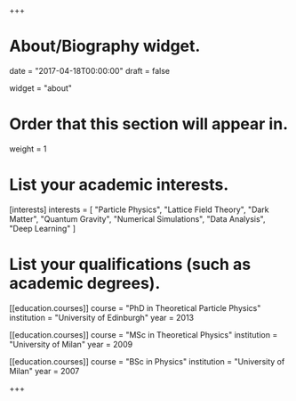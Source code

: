+++
# About/Biography widget.

date = "2017-04-18T00:00:00"
draft = false

widget = "about"

# Order that this section will appear in.
weight = 1

# List your academic interests.
[interests]
  interests = [
    "Particle Physics",
    "Lattice Field Theory",
    "Dark Matter",
    "Quantum Gravity",
    "Numerical Simulations",
    "Data Analysis",
    "Deep Learning"
  ]

# List your qualifications (such as academic degrees).
[[education.courses]]
  course = "PhD in Theoretical Particle Physics"
  institution = "University of Edinburgh"
  year = 2013

[[education.courses]]
  course = "MSc in Theoretical Physics"
  institution = "University of Milan"
  year = 2009

[[education.courses]]
  course = "BSc in Physics"
  institution = "University of Milan"
  year = 2007

+++

<!-- # Biography

Since the early days of my life as a researcher, I have been interested in numerical methods applied to physics.
Before starting my PhD I performed research in Markov Chain and Monte Carlo algorithms, first applied to statistical systems like corrugated surfaces (two-dimensional) and then applied to quantum pure gauge theories (four-dimensional), with ties to theories of gravity.
I expanded my physics reach during my PhD, studying gauge theories with extra dimensions and quantum field theories with scalar and fermions.
Numerical methods were still at the center of my research.
In particular, I used Lattice Field methods to investigate strongly-coupled theories which are not amenable to perturbative analytical methods.
I was interested in gauge theories that could give rise to a particle similar to the Higgs boson, and that could extend our current knowledge of particle physics, currently summarized in the mathematically beautiful Standard Model.

During my first postdoctoral appointment I continued exploring gauge theories with Higgs candidates, but I also started studying dark matter theories.
Using numerical simulations of strongly-coupled theories, I investigated possible dark matter candidates that are tightly-bound heavy composite states, but also elementary dark matter candidates like the axion, which are very light. -->
